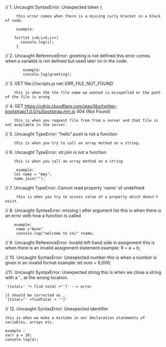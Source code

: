 // 1. Uncaught SyntaxError: Unexpected token {

         this error comes when there is a missing curly bracket in a block of code.

         example:

        for(let i=0;i<5;i++)
           console.log(i);
         }

// 2. Uncaught ReferenceError: greeting is not defined
this error comes when a variable is not defined but used later on in the code.

            example:
            console.log(greeting);

// 3. GET file:///scripts.js net::ERR_FILE_NOT_FOUND

        this is when the the file name we wanted is misspelled or the path of the file is wrong

// 4. GET https://cdnjs.cloudflare.com/ajax/libs/twitter-bootstrap/1.0.0/js/bootstrap.min.js 404 (Not Found)

        this is when you request file from from a server and that file is not available in the server.

// 5. Uncaught TypeError: "hello".push is not a function

        this is when you try to call an array method on a string.

// 6. Uncaught TypeError: str.join is not a function

        this is when you call an array method on a string

         example:
        let name = "Amy";
        name.join("");

// 7. Uncaught TypeError: Cannot read property 'name' of undefined

         this is when you try to access value of a property which doesn't exist.

// 8. Uncaught SyntaxError: missing ) after argument list
this is when there is an error with how a function is called

        example:
         name ="Anne"
         console.log("welcome to sei" +name;

// 9. Uncaught ReferenceError: Invalid left-hand side in assignment
this is when there is an invalid assignment statement
example:
9 = a + b;

// 10. Uncaught SyntaxError: Unexpected number
this is when a number is given in an invalid format
example:
let num = 8,000;

//11. Uncaught SyntaxError: Unexpected string
this is when we close a string with a ' , at the wrong location.

    '(total=' "+ find total +"']' --> error

    it should be corrected as ,
    '[total="' +findTotal + '"]'

// 12. Uncaught SyntaxError: Unexpected identifier

    this is when we make a mistake in our declaration statements of variables, arrays etc.

    example :
    varr a = 10;
    console.log(a);
